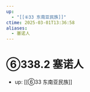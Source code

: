 ```yaml
---
up:
  - "[[⑥33 东南亚民族]]"
ctime: 2025-03-01T13:36:58
aliases:
  - 塞诺人
---
```


# ⑥338.2 塞诺人

- up: [[⑥33 东南亚民族]]
